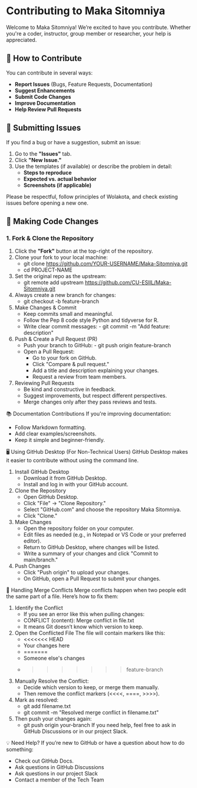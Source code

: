 # Contributing to Maka Sitomniya 

Welcome to Maka Sitomniya! We’re excited to have you contribute. Whether you're a coder, instructor, group member or researcher, your help is appreciated.

## 📌 How to Contribute
You can contribute in several ways:
- **Report Issues** (Bugs, Feature Requests, Documentation)
- **Suggest Enhancements**
- **Submit Code Changes**
- **Improve Documentation**
- **Help Review Pull Requests**

## 📝 Submitting Issues
If you find a bug or have a suggestion, submit an issue:
1. Go to the **"Issues"** tab.
2. Click **"New Issue."**
3. Use the templates (if available) or describe the problem in detail:
   - **Steps to reproduce**
   - **Expected vs. actual behavior**
   - **Screenshots (if applicable)**

Please be respectful, follow principles of Wolakota, and check existing issues before opening a new one.

## 🔧 Making Code Changes
### **1. Fork & Clone the Repository**
1. Click the **"Fork"** button at the top-right of the repository.
2. Clone your fork to your local machine:
   - git clone https://github.com/YOUR-USERNAME/Maka-Sitomniya.git
   - cd PROJECT-NAME
3. Set the original repo as the upstream:
   - git remote add upstream https://github.com/CU-ESIIL/Maka-Sitomniya.git
4. Always create a new branch for changes:
   - git checkout -b feature-branch
5. Make Changes & Commit
   - Keep commits small and meaningful.
   - Follow the Pep 8 code style Python and tidyverse for R.
   - Write clear commit messages:
         - git commit -m "Add feature: description"
6. Push & Create a Pull Request (PR)
   - Push your branch to GitHub:
         - git push origin feature-branch
   - Open a Pull Request:
       - Go to your fork on GitHub.
       - Click "Compare & pull request."
       - Add a title and description explaining your changes.
       - Request a review from team members.
7. Reviewing Pull Requests
   - Be kind and constructive in feedback.
   - Suggest improvements, but respect different perspectives.
   - Merge changes only after they pass reviews and tests.

📚 Documentation Contributions
If you're improving documentation:
   - Follow Markdown formatting.
   - Add clear examples/screenshots.
   - Keep it simple and beginner-friendly.

🖥️ Using GitHub Desktop (For Non-Technical Users)
GitHub Desktop makes it easier to contribute without using the command line.
1. Install GitHub Desktop
   - Download it from GitHub Desktop.
   - Install and log in with your GitHub account.
2. Clone the Repository
   - Open GitHub Desktop.
   - Click "File" → "Clone Repository."
   - Select "GitHub.com" and choose the repository Maka Sitomniya.
   - Click "Clone."
3. Make Changes
   - Open the repository folder on your computer.
   - Edit files as needed (e.g., in Notepad or VS Code or your preferred editor).
   - Return to GitHub Desktop, where changes will be listed.
   - Write a summary of your changes and click "Commit to main/branch."
4. Push Changes
   - Click "Push origin" to upload your changes.
   - On GitHub, open a Pull Request to submit your changes.

🔄 Handling Merge Conflicts
Merge conflicts happen when two people edit the same part of a file. Here’s how to fix them:
1. Identify the Conflict
   - If you see an error like this when pulling changes:
   - CONFLICT (content): Merge conflict in file.txt
   - It means Git doesn’t know which version to keep.
2. Open the Conflicted File
The file will contain markers like this:
   - <<<<<<< HEAD
   - Your changes here
   - =======
   - Someone else's changes
   - >>>>>>> feature-branch
3. Manually Resolve the Conflict:
   - Decide which version to keep, or merge them manually.
   - Then remove the conflict markers (<<<<, ====, >>>>).
4. Mark as resolved:
   - git add filename.txt
   - git commit -m "Resolved merge conflict in filename.txt"
5. Then push your changes again:
   - git push origin your-branch
If you need help, feel free to ask in GitHub Discussions or in our project Slack.

💡 Need Help?
If you’re new to GitHub or have a question about how to do something:
   - Check out GitHub Docs.
   - Ask questions in GitHub Discussions
   - Ask questions in our project Slack
   - Contact a member of the Tech Team 














